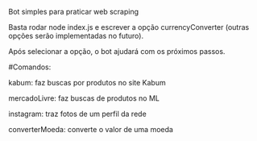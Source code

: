 Bot simples para praticar web scraping

Basta rodar node index.js e escrever a opção currencyConverter (outras opções serão implementadas no futuro).

Após selecionar a opção, o bot ajudará com os próximos passos.

#Comandos:

kabum: faz buscas por produtos no site Kabum

mercadoLivre: faz buscas de produtos no ML

instagram: traz fotos de um perfil da rede

converterMoeda: converte o valor de uma moeda
